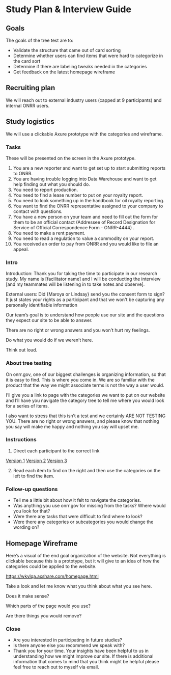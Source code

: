 # Study Plan & Interview Guide 

## Goals

The goals of the tree test are to:

* Validate the structure that came out of card sorting  
* Determine whether users can find items that were hard to categorize in the card sort 
* Determine if there are labeling tweaks needed in the categories 
* Get feedback on the latest homepage wireframe 

## Recruiting plan
We will reach out to external industry users (capped at 9 participants) and internal ONRR users.

## Study logistics

We will use a clickable Axure prototype with the categories and wireframe. 

### Tasks
These will be presented on the screen in the Axure prototype. 
1. You are a new reporter and want to get set up to start submitting reports to ONRR. 
2. You are having trouble logging into Data Warehouse and want to get help finding out what you should do. 
3. You need to report production. 
4. You need to find a lease number to put on your royalty report. 
5. You need to look something up in the handbook for oil royalty reporting. 
6. You want to find the ONRR representative assigned to your company to contact with questions. 
7. You have a new person on your team and need to fill out the form for them to be an official contact (Addressee of Record Designation for Service of Official Correspondence Form - ONRR-4444) . 
8. You need to make a rent payment. 
9. You need to read a regulation to value a commodity on your report. 
10. You received an order to pay from ONRR and you would like to file an appeal.  

### Intro

Introduction: Thank you for taking the time to participate in our research study. My name is [facilitator name] and I will be conducting the interview [and my teammates will be listening in to take notes and observe].

External users: Did {Maroya or Lindsay} send you the consent form to sign? It just states your rights as a participant and that we won't be capturing any personally identifiable information  

Our team’s goal is to understand how people use our site and the questions they expect our site to be able to answer. 

There are no right or wrong answers and you won’t hurt my feelings.

Do what you would do if we weren’t here.  

Think out loud.

### About tree testing
On onrr.gov, one of our biggest challenges is organizing information, so that it is easy to find. This is where you come in. We are so familiar with the product that the way we might associate terms is not the way a user would.   

I’ll give you a link to page with the categories we want to put on our website and I’ll have you navigate the category tree to tell me where you would look for a series of items.   

I also want to stress that this isn’t a test and we certainly ARE NOT TESTING YOU.  There are no right or wrong answers, and please know that nothing you say will make me happy and nothing you say will upset me. 

### Instructions

1. Direct each participant to the correct link 

[Version 1](https://wkvlqa.axshare.com/version_1.html)
[Version 2](https://wkvlqa.axshare.com/version_2.html)
[Version 3](https://wkvlqa.axshare.com/version_3.html)

2. Read each item to find on the right and then use the categories on the left to find the item. 

### Follow-up questions 
* Tell me a little bit about how it felt to navigate the categories. 
* Was anything you use onrr.gov for missing from the tasks?  Where would you look for that? 
* Were there any tasks that were difficult to find where to look? 
* Were there any categories or subcategories you would change the wording on? 

## Homepage Wireframe 

Here’s a visual of the end goal organization of the website. Not everything is clickable because this is a prototype, but it will give to an idea of how the categories could be applied to the website. 

https://wkvlqa.axshare.com/homepage.html 

Take a look and let me know what you think about what you see here. 

Does it make sense? 

Which parts of the page would you use? 

Are there things you would remove? 

### Close 

* Are you interested in participating in future studies?  
* Is there anyone else you recommend we speak with? 
* Thank you for your time. Your insights have been helpful to us in understanding how we might improve our site. If there is additional information that comes to mind that you think might be helpful please feel free to reach out to myself via email. 

  
